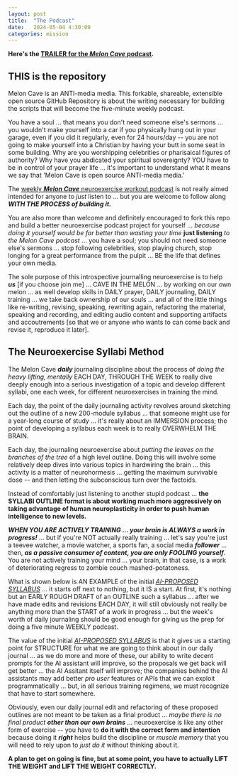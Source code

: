 ```yaml
---
layout: post
title:  "The Podcast"
date:   2024-05-04 4:30:00
categories: mission
---
```



**Here's the [TRAILER for the ***Melon Cave*** podcast](https://sites.libsyn.com/499103/introducing-melon-cave-the-anti-media-media).**

## THIS is the repository

Melon Cave is an ANTI-media media. This forkable, shareable, extensible open source GitHub Repository is about the writing necessary for building the scripts that will become the five-minute weekly podcast.

You have a soul ... that means you don't need someone else's sermons ... you wouldn't make yourself into a car if you physically hung out in your garage, even if you did it regularly, even for 24 hours/day -- you are not going to make yourself into a Christian by having your butt in some seat in some building. Why are you worshipping celebrities or pharisaical figures of authority? Why have you abdicated your spiritual sovereignty? YOU have to be in control of your prayer life ... it's important to understand what it means we say that 'Melon Cave is open source ANTI-media media.' 

The [weekly ***Melon Cave*** neuroexercise workout podcast](https://sites.libsyn.com/499103/) is not really aimed intended for anyone to *just* listen to ... but you are welcome to follow along ***WITH THE PROCESS of building it.***

You are also more than welcome and definitely encouraged to fork this repo and build a better neuroexercise podcast project for yourself ... *because doing it yourself would be far better than wasting your time* **just listening** *to the Melon Cave podcast* ... you have a soul; you should not need someone else's sermons ... stop following celebrities, stop playing church, stop longing for a great performance from the pulpit ... BE the life that defines your own media.

The sole purpose of this introspective journalling neuroexercise is to help ***us*** [if you choose join me] ... CAVE IN THE MELON ... by working on our own melon ... as well develop skills in DAILY prayer, DAILY journaling, DAILY training ... we take back ownership of our souls ... and all of the little things like re-writing, revising, speaking, rewriting again, refactoring the material, speaking and recording, and editing audio content and supporting artifacts and accoutrements [so that we or anyone who wants to can come back and revise it, reproduce it later].

## The Neuroexercise Syllabi Method

The Melon Cave ***daily*** journaling discipline about the process of *doing the heavy lifting, mentally* EACH DAY, THROUGH THE WEEK to really dive deeply enough into a serious investigation of a topic and develop different syllabi, one each week, for different neuroexercises in training the mind.

Each day, the point of the daily journaling activity revolves around sketching out the outline of a new 200-module syllabus ... that someone might use for a year-long course of study ... it's really about an IMMERSION process; the point of developing a syllabus each week is to really OVERWHELM THE BRAIN.

Each day, the journaling neuroexercise about *putting the leaves on the branches of the tree* of a high level outline. Doing this will involve some relatively deep dives into various topics in hardwiring the brain ... this activity is a matter of neurohormesis ... getting the maximum survivable dose -- and then letting the subconscious turn over the factoids.

Instead of comfortably just listening to another stupid podcast ... **the SYLLABI OUTLINE format is about working much more aggressively on taking advantage of human neuroplasticity in order to push human intelligence to new levels.**

***WHEN YOU ARE ACTIVELY TRAINING ... your brain is ALWAYS a work in progress!*** ... but if you're NOT actually really training ... let's say you're just a teevee watcher, a movie watcher, a sports fan, a social media ***follower*** ... then, ***as a passive consumer of content, you are only FOOLING yourself***. You are not actively training your mind ... your brain, in that case, is a work of deteriorating regress to zombie couch mashed-potatoness.

What is shown below is AN EXAMPLE of the initial [*AI-PROPOSED SYLLABUS*](https://claude.ai/chat/) ... it starts off next to nothing, but it IS a start. At first, it's nothing but an EARLY ROUGH DRAFT of an OUTLINE such a syllabus ... after we have made edits and revisions EACH DAY, it will still obviously not really be anything more than the START of a work in progress ... but the week's worth of daily journaling should be good enough for giving us the prep for doing a five minute WEEKLY podcast. 

The value of the initial [*AI-PROPOSED SYLLABUS*](https://claude.ai/chat/) is that it gives us a starting point for STRUCTURE for what we are going to think about in our daily journal ... as we do more and more of these, our ability to write decent prompts for the AI assistant will improve, so the proposals we get back will get better ... the AI Assitant itself will improve; the companies behind the AI assistants may add better *pro user* features or APIs that we can exploit programmatically ... but, in all serious training regimens, we must recognize that have to start somewhere.

Obviously, even our daily journal edit and refactoring of these proposed outlines are not meant to be taken as a final product ... *maybe there is no final product* ***other than our own brains*** ... neuroexercise is like any other form of exercise -- you have to **do it with the correct form and intention** because doing it ***right*** helps build the discipline or *muscle memory* that you will need to rely upon to *just do it* without thinking about it. 

**A plan to get on going is fine, but at some point, you have to actually LIFT THE WEIGHT and LIFT THE WEIGHT CORRECTLY.**


